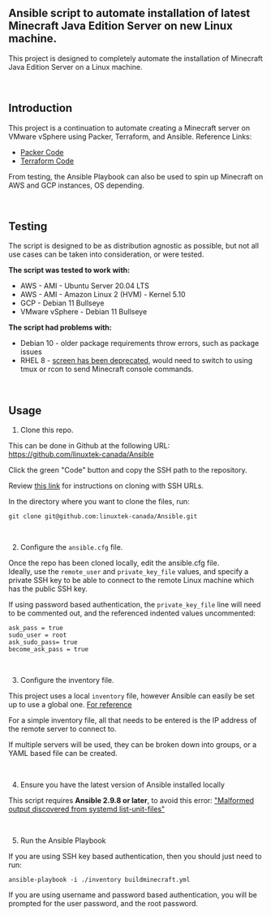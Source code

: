 ## Ansible script to automate installation of latest Minecraft Java Edition Server on new Linux machine.

This project is designed to completely automate the installation of Minecraft Java Edition Server on a Linux machine.

&nbsp;

## Introduction

This project is a continuation to automate creating a Minecraft server on VMware vSphere using Packer, Terraform, and Ansible.  Reference Links:

* [Packer Code](https://github.com/linuxtek-canada/packer/tree/master/Debian-11-Bullseye)
* [Terraform Code](https://github.com/linuxtek-canada/Terraform/tree/master/vmware-base)

From testing, the Ansible Playbook can also be used to spin up Minecraft on AWS and GCP instances, OS depending.

&nbsp;

## Testing

The script is designed to be as distribution agnostic as possible, but not all use cases can be taken into consideration, or were tested.

**The script was tested to work with:**

* AWS - AMI - Ubuntu Server 20.04 LTS
* AWS - AMI - Amazon Linux 2 (HVM) - Kernel 5.10
* GCP - Debian 11 Bullseye
* VMware vSphere - Debian 11 Bullseye

**The script had problems with:**

* Debian 10 - older package requirements throw errors, such as package issues
* RHEL 8 - [screen has been deprecated](https://access.redhat.com/solutions/4136481#:~:text=The%20screen%20utility%20was%20marked,guide%20to%20help%20users%20switch), would need to switch to using tmux or rcon to send Minecraft console commands.
    
&nbsp;

## Usage

1.  Clone this repo.

This can be done in Github at the following URL:  
https://github.com/linuxtek-canada/Ansible

Click the green "Code" button and copy the SSH path to the repository.

Review [this link](https://docs.github.com/en/get-started/getting-started-with-git/about-remote-repositories#cloning-with-ssh-urls) for instructions on cloning with SSH URLs.


In the directory where you want to clone the files, run:

``` git clone git@github.com:linuxtek-canada/Ansible.git ```

&nbsp;

2.  Configure the ```ansible.cfg``` file.

Once the repo has been cloned locally, edit the ansible.cfg file.  
Ideally, use the ```remote_user``` and ```private_key_file``` values, and specify a private SSH key to be able to connect to the remote Linux machine which has the public SSH key.

If using password based authentication, the ```private_key_file``` line will need to be commented out, and the referenced indented values uncommented:

```
ask_pass = true
sudo_user = root
ask_sudo_pass= true
become_ask_pass = true
```

&nbsp;

3.  Configure the inventory file.

This project uses a local ```inventory``` file, however Ansible can easily be set up to use a global one. [For reference](https://docs.ansible.com/ansible/latest/user_guide/intro_inventory.html)

For a simple inventory file, all that needs to be entered is the IP address of the remote server to connect to.

If multiple servers will be used, they can be broken down into groups, or a YAML based file can be created.

&nbsp;

4.  Ensure you have the latest version of Ansible installed locally

This script requires **Ansible 2.9.8 or later**, to avoid this error:  ["Malformed output discovered from systemd list-unit-files"](https://giters.com/ansible/ansible/issues/74717)
 
&nbsp;

5.  Run the Ansible Playbook

If you are using SSH key based authentication, then you should just need to run:

``` ansible-playbook -i ./inventory buildminecraft.yml ```

If you are using username and password based authentication, you will be prompted for the user password, and the root password.
